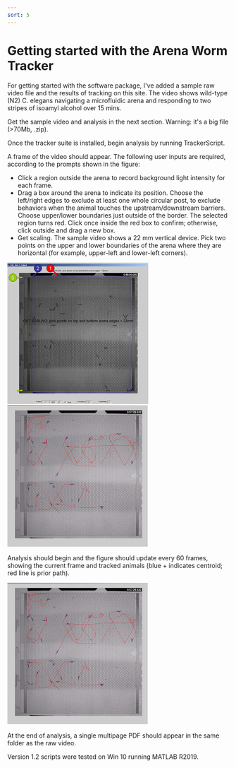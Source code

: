 ```yaml
---
sort: 5
---
```


# Getting started with the Arena Worm Tracker
For getting started with the software package, I've added a sample raw video file and the results of tracking on this site.  The video shows wild-type (N2) C. elegans navigating a microfluidic arena and responding to two stripes of isoamyl alcohol over 15 mins.

Get the sample video and analysis in the next section. Warning: it's a big file (>70Mb, .zip).

Once the tracker suite is installed, begin analysis by running TrackerScript.

A frame of the video should appear.  The following user inputs are required, according to the prompts shown in the figure:

* Click a region outside the arena to record background light intensity for each frame.
* Drag a box around the arena to indicate its position.  Choose the left/right edges to exclude at least one whole circular post, to exclude behaviors when the animal touches the upstream/downstream barriers.  Choose upper/lower boundaries just outside of the border.  The selected region turns red.  Click once inside the red box to confirm; otherwise, click outside and drag a new box.
* Get scaling.  The sample video shows a 22 mm vertical device.  Pick two points on the upper and lower boundaries of the arena where they are horizontal (for example, upper-left and lower-left corners).

<img src="stripearenas.JPG"> <img src="tracks.JPG">

Analysis should begin and the figure should update every 60 frames, showing the current frame and tracked animals (blue + indicates centroid; red line is prior path).

<img src="tracks.JPG">

At the end of analysis, a single multipage PDF should appear in the same folder as the raw video.

Version 1.2 scripts were tested on Win 10 running MATLAB R2019. 
